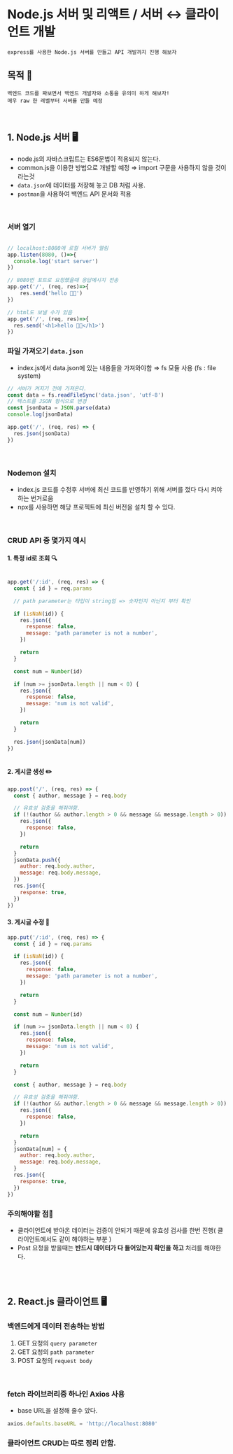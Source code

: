 # Node.js 서버 및 리액트 / 서버 ↔️ 클라이언트 개발
```shell
express를 사용한 Node.js 서버를 만들고 API 개발까지 진행 해보자
```

## 목적 🤩
```shell
백엔드 코드를 짜보면서 백엔드 개발자와 소통을 유의미 하게 해보자!
매우 raw 한 레벨부터 서버를 만들 예정
```

<br>

## 1. Node.js 서버 🖥️
- node.js의 자바스크립트는 ES6문법이 적용되지 않는다.
- common.js을 이용한 방법으로 개발할 예정 ⇒ import 구문을 사용하지 않을 것이라는것
- `data.json`에 데이터를 저장해 놓고 DB 처럼 사용.
- `postman`을 사용하여 백엔드 API 문서화 적용

<br>

### 서버 열기
```javascript

// localhost:8080에 로컬 서버가 열림
app.listen(8080, ()=>{
  console.log('start server')
})

// 8080번 포트로 요청했을때 응답메시지 전송
app.get('/', (req, res)=>{
	res.send('hello 👋🏻')
})

// html도 보낼 수가 있음
app.get('/', (req, res)=>{
  res.send('<h1>hello 👋🏻</h1>')
})

```

### 파일 가져오기 `data.json`
- index.js에서 data.json에 있는 내용들을 가져와야함 ⇒ fs 모듈 사용 (fs : file system)
```javascript
// 서버가 켜지기 전에 가져온다.
const data = fs.readFileSync('data.json', 'utf-8')
// 텍스트를 JSON 형식으로 변경
const jsonData = JSON.parse(data)
console.log(jsonData)

app.get('/', (req, res) => {
  res.json(jsonData)
})
```

<br>

### Nodemon 설치
- index.js 코드를 수정후 서버에 최신 코드를 반영하기 위해 서버를 껐다 다시 켜야하는 번거로움
- npx를 사용하면 해당 프로젝트에 최신 버전을 설치 할 수 있다.

<br>

### CRUD API 중 몇가지 예시
#### 1. 특정 id로 조회 🔍
```javascript

app.get('/:id', (req, res) => {
  const { id } = req.params

  // path parameter는 타입이 string임 => 숫자인지 아닌지 부터 확인

  if (isNaN(id)) {
    res.json({
      response: false,
      message: 'path parameter is not a number',
    })

    return
  }

  const num = Number(id)

  if (num >= jsonData.length || num < 0) {
    res.json({
      response: false,
      message: 'num is not valid',
    })

    return
  }

  res.json(jsonData[num])
})
  
```

#### 2. 게시글 생성 ✏️

```javascript
app.post('/', (req, res) => {
  const { author, message } = req.body

  // 유효성 검증을 해줘야함.
  if (!(author && author.length > 0 && message && message.length > 0)) {
    res.json({
      response: false,
    })

    return
  }
  jsonData.push({
    author: req.body.author,
    message: req.body.message,
  })
  res.json({
    response: true,
  })
})
```

#### 3. 게시글 수정 🔫
```javascript
app.put('/:id', (req, res) => {
  const { id } = req.params

  if (isNaN(id)) {
    res.json({
      response: false,
      message: 'path parameter is not a number',
    })

    return
  }

  const num = Number(id)

  if (num >= jsonData.length || num < 0) {
    res.json({
      response: false,
      message: 'num is not valid',
    })

    return
  }

  const { author, message } = req.body

  // 유효성 검증을 해줘야함.
  if (!(author && author.length > 0 && message && message.length > 0)) {
    res.json({
      response: false,
    })

    return
  }
  jsonData[num] = {
    author: req.body.author,
    message: req.body.message,
  }
  res.json({
    response: true,
  })
})
```

### 주의해야할 점🚨
- 클라이언트에 받아온 데이터는 검증이 안되기 때문에 유효성 검사를 한번 진행( 클라이언트에서도 같이 해야하는 부분 )
- Post 요청을 받을때는 **반드시 데이터가 다 들어있는지 확인을 하고** 처리를 해야한다.

<br>
<br>


## 2. React.js 클라이언트 🖥️

### 백엔드에게 데이터 전송하는 방법
1. GET 요청의 ```query parameter```
2. GET 요청의 ```path parameter```
3. POST 요청의 ```request body```

<br>

### fetch 라이브러리중 하나인 Axios 사용
- base URL을 설정해 줄수 았다.
```javascript
axios.defaults.baseURL = 'http://localhost:8080'

```

### 클라이언트 CRUD는 따로 정리 안함.
